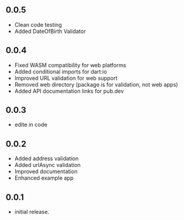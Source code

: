 ## 0.0.5
* Clean code testing
* Added DateOfBirth Validator

## 0.0.4
* Fixed WASM compatibility for web platforms
* Added conditional imports for dart:io
* Improved URL validation for web support
* Removed web directory (package is for validation, not web apps)
* Added API documentation links for pub.dev

## 0.0.3
* edite in code


## 0.0.2
* Added address validation
* Added urlAsync validation
* Improved documentation
* Enhanced example app

## 0.0.1
* initial release.
